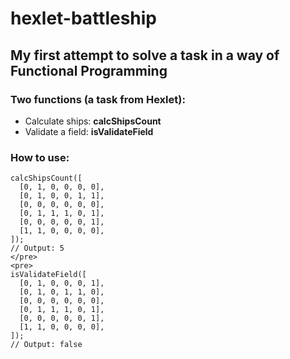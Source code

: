 # hexlet-battleship
## My first attempt to solve a task in a way of Functional Programming

### Two functions (a task from Hexlet):
* Calculate ships: **calcShipsCount**
* Validate a field: **isValidateField**

### How to use:
    calcShipsCount([
      [0, 1, 0, 0, 0, 0],
      [0, 1, 0, 0, 1, 1],
      [0, 0, 0, 0, 0, 0],
      [0, 1, 1, 1, 0, 1],
      [0, 0, 0, 0, 0, 1],
      [1, 1, 0, 0, 0, 0],
    ]);
    // Output: 5
    </pre>
    <pre>
    isValidateField([
      [0, 1, 0, 0, 0, 1],
      [0, 1, 0, 1, 1, 0],
      [0, 0, 0, 0, 0, 0],
      [0, 1, 1, 1, 0, 1],
      [0, 0, 0, 0, 0, 1],
      [1, 1, 0, 0, 0, 0],
    ]);
    // Output: false
    
    
